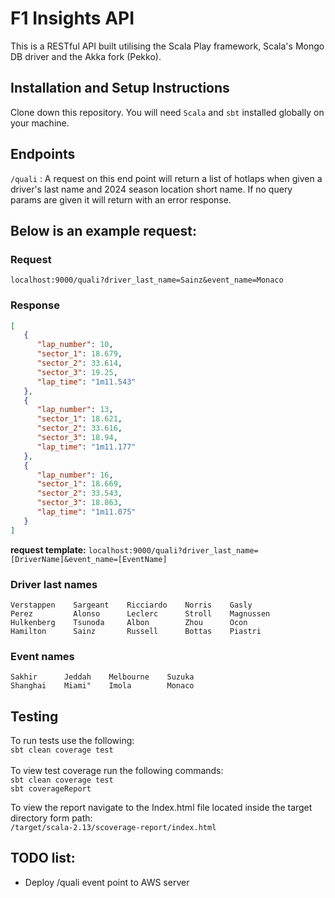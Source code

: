 # F1 Insights API 

This is a RESTful API built utilising the Scala Play framework, Scala's Mongo DB driver and the Akka fork (Pekko). 

## Installation and Setup Instructions

Clone down this repository. You will need `Scala` and `sbt` installed globally on your machine.  

## Endpoints

```/quali``` : A request on this end point will return a list of hotlaps when given a driver's last name and 2024 season location short name. If no query params are given it will return with an error response. <br>

## Below is an example request: 
### Request 
`localhost:9000/quali?driver_last_name=Sainz&event_name=Monaco`

### Response

```JSON
[
   {
      "lap_number": 10,
      "sector_1": 18.679,
      "sector_2": 33.614,
      "sector_3": 19.25,
      "lap_time": "1m11.543"
   },
   {
      "lap_number": 13,
      "sector_1": 18.621,
      "sector_2": 33.616,
      "sector_3": 18.94,
      "lap_time": "1m11.177"
   },
   {
      "lap_number": 16,
      "sector_1": 18.669,
      "sector_2": 33.543,
      "sector_3": 18.863,
      "lap_time": "1m11.075"
   }
]
```

**request template:** `localhost:9000/quali?driver_last_name=[DriverName]&event_name=[EventName]`

### Driver last names 
    Verstappen    Sargeant    Ricciardo    Norris    Gasly
    Perez         Alonso      Leclerc      Stroll    Magnussen
    Hulkenberg    Tsunoda     Albon        Zhou      Ocon
    Hamilton      Sainz       Russell      Bottas    Piastri

### Event names 
    Sakhir      Jeddah    Melbourne    Suzuka   
    Shanghai    Miami"    Imola        Monaco     

## Testing 
To run tests use the following:  <br/> `sbt clean coverage test` <br/>
<br/> To view test coverage run the following commands: 
<br/> `sbt clean coverage test` 
<br/> `sbt coverageReport` <br/>

To view the report navigate to the Index.html file located inside the target directory form path: 
<br/> `/target/scala-2.13/scoverage-report/index.html`

## TODO list: 
- Deploy /quali event point to AWS server 

